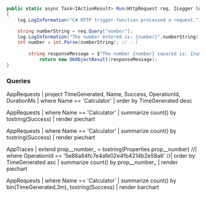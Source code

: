 ```csharp

public static async Task<IActionResult> Run(HttpRequest req, ILogger log)
{
    log.LogInformation("C# HTTP trigger function processed a request.");

    string numberString = req.Query["number"];
    log.LogInformation("The number entered is: {number}",numberString);
    int number = int.Parse(numberString); // :-(
   
        string responseMessage = $"The number {number} squared is: {number*number}";
            return new OkObjectResult(responseMessage);
}

```


### Queries

AppRequests
| project TimeGenerated, Name, Success, OperationId, DurationMs
| where Name == 'Calculator'
| order by TimeGenerated desc



AppRequests
| where Name == 'Calculator'
| summarize count() by tostring(Success)
| render piechart 


AppRequests
| where Name == 'Calculator'
| summarize count() by tostring(Success)
| render piechart 



AppTraces
| extend prop__number_ = tostring(Properties.prop__number)
//| where OperationId == '5e88a84fc7e4afe02e4fb4214b2e58a6'
//| order by TimeGenerated asc
| summarize count() by prop__number_
| render piechart 


AppRequests
| where Name == 'Calculator'
| summarize count() by bin(TimeGenerated,3m), tostring(Success)
| render barchart 
